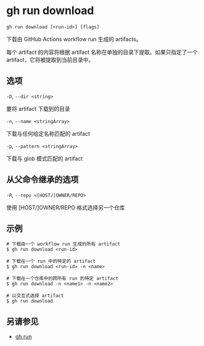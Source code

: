# gh run download

```
gh run download [<run-id>] [flags]
```

下载由 GitHub Actions workflow run 生成的 artifacts。

每个 artifact 的内容将根据 artifact 名称在单独的目录下提取。如果只指定了一个 artifact，它将被提取到当前目录中。

## 选项

`-D`, `--dir <string>`

要将 artifact 下载到的目录

`-n`, `--name <stringArray>`

下载与任何给定名称匹配的 artifact

`-p`, `--pattern <stringArray>`

下载与 glob 模式匹配的 artifact

## 从父命令继承的选项

`-R`, `--repo <[HOST/]OWNER/REPO>`

使用 [HOST/]OWNER/REPO 格式选择另一个仓库

## 示例

```
# 下载由一个 workflow run 生成的所有 artifact
$ gh run download <run-id>

# 下载在一个 run 中的特定的 artifact
$ gh run download <run-id> -n <name>

# 下载在一个仓库中的跨所有 run 的特定 artifact
$ gh run download -n <name1> -n <name2>

# 以交互式选择 artifact
$ gh run download
```

## 另请参见

- [gh run](/gh_run)